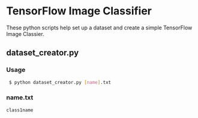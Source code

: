 # TensorFlow Image Classifier
These python scripts help set up a dataset and create a simple TensorFlow Image Classier.

## dataset_creator.py
### Usage
``` bash
 $ python dataset_creator.py [name].txt
```
### name.txt
```
class1name
```